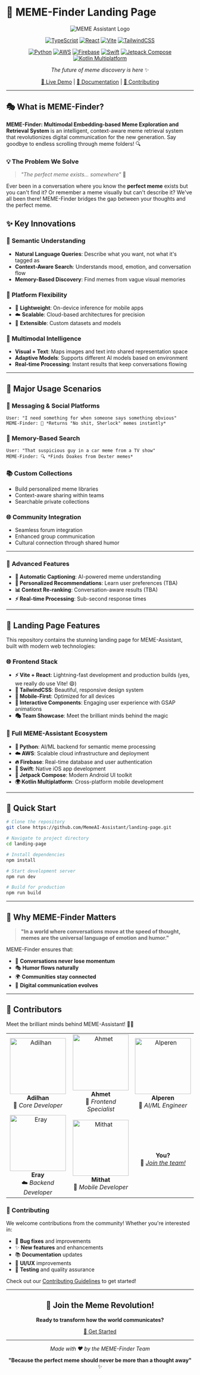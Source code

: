 # 🚀 MEME-Finder Landing Page

<div align="center">

![MEME Assistant Logo](src/assets/logos/new_logo_test.svg)

[![TypeScript](https://img.shields.io/badge/TypeScript-007ACC?style=for-the-badge&logo=typescript&logoColor=white)](https://www.typescriptlang.org/)
[![React](https://img.shields.io/badge/React-20232A?style=for-the-badge&logo=react&logoColor=61DAFB)](https://reactjs.org/)
[![Vite](https://img.shields.io/badge/Vite-646CFF?style=for-the-badge&logo=vite&logoColor=white)](https://vitejs.dev/)
[![TailwindCSS](https://img.shields.io/badge/Tailwind_CSS-38B2AC?style=for-the-badge&logo=tailwind-css&logoColor=white)](https://tailwindcss.com/)

[![Python](https://img.shields.io/badge/Python-3776AB?style=for-the-badge&logo=python&logoColor=white)](https://python.org/)
[![AWS](https://img.shields.io/badge/AWS-232F3E?style=for-the-badge&logo=amazon-aws&logoColor=white)](https://aws.amazon.com/)
[![Firebase](https://img.shields.io/badge/Firebase-FFCA28?style=for-the-badge&logo=firebase&logoColor=black)](https://firebase.google.com/)
[![Swift](https://img.shields.io/badge/Swift-FA7343?style=for-the-badge&logo=swift&logoColor=white)](https://swift.org/)
[![Jetpack Compose](https://img.shields.io/badge/Jetpack%20Compose-4285F4?style=for-the-badge&logo=jetpack-compose&logoColor=white)](https://developer.android.com/jetpack/compose)
[![Kotlin Multiplatform](https://img.shields.io/badge/Kotlin%20Multiplatform-7F52FF?style=for-the-badge&logo=kotlin&logoColor=white)](https://kotlinlang.org/docs/multiplatform.html)

*The future of meme discovery is here* ✨

[🎯 Live Demo](https://memeai-assistant.github.io/landing-page) | [📖 Documentation](#) | [🤝 Contributing](#)

</div>

---

## 🎭 What is MEME-Finder?

**MEME-Finder: Multimodal Embedding-based Meme Exploration and Retrieval System** is an intelligent, context-aware meme retrieval system that revolutionizes digital communication for the new generation. Say goodbye to endless scrolling through meme folders! 🔍

### 💡 The Problem We Solve

> *"The perfect meme exists... somewhere"* 😤

Ever been in a conversation where you know the **perfect meme** exists but you can't find it? Or remember a meme visually but can't describe it? We've all been there! MEME-Finder bridges the gap between your thoughts and the perfect meme.

## ✨ Key Innovations

### 🧠 **Semantic Understanding**
- **Natural Language Queries**: Describe what you want, not what it's tagged as
- **Context-Aware Search**: Understands mood, emotion, and conversation flow
- **Memory-Based Discovery**: Find memes from vague visual memories

### 🔧 **Platform Flexibility**
- 📱 **Lightweight**: On-device inference for mobile apps
- ☁️ **Scalable**: Cloud-based architectures for precision
- 🔌 **Extensible**: Custom datasets and models

### 🎯 **Multimodal Intelligence**
- **Visual + Text**: Maps images and text into shared representation space
- **Adaptive Models**: Supports different AI models based on environment
- **Real-time Processing**: Instant results that keep conversations flowing

---

## 🚀 Major Usage Scenarios

### 💬 **Messaging & Social Platforms**
```
User: "I need something for when someone says something obvious"
MEME-Finder: 🎯 *Returns "No shit, Sherlock" memes instantly*
```

### 🧠 **Memory-Based Search**
```
User: "That suspicious guy in a car meme from a TV show"
MEME-Finder: 🔍 *Finds Doakes from Dexter memes*
```

### 📚 **Custom Collections**
- Build personalized meme libraries
- Context-aware sharing within teams
- Searchable private collections

### 🌐 **Community Integration**
- Seamless forum integration
- Enhanced group communication
- Cultural connection through shared humor

---


### 🌟 **Advanced Features**

- **🤖 Automatic Captioning**: AI-powered meme understanding
- **👤 Personalized Recommendations**: Learn user preferences (TBA)
- **📊 Context Re-ranking**: Conversation-aware results (TBA)
- **⚡ Real-time Processing**: Sub-second response times

---

## 🎨 Landing Page Features

This repository contains the stunning landing page for MEME-Assistant, built with modern web technologies:

### 🌐 **Frontend Stack**
- **⚡ Vite + React**: Lightning-fast development and production builds (yes, we really do use Vite! 😄)
- **🎨 TailwindCSS**: Beautiful, responsive design system  
- **📱 Mobile-First**: Optimized for all devices
- **🌟 Interactive Components**: Engaging user experience with GSAP animations
- **🎭 Team Showcase**: Meet the brilliant minds behind the magic

### 🔧 **Full MEME-Assistant Ecosystem**
- **🐍 Python**: AI/ML backend for semantic meme processing
- **☁️ AWS**: Scalable cloud infrastructure and deployment
- **🔥 Firebase**: Real-time database and user authentication
- **📱 Swift**: Native iOS app development  
- **🤖 Jetpack Compose**: Modern Android UI toolkit
- **🌍 Kotlin Multiplatform**: Cross-platform mobile development

---

## 🚀 Quick Start

```bash
# Clone the repository
git clone https://github.com/MemeAI-Assistant/landing-page.git

# Navigate to project directory
cd landing-page

# Install dependencies
npm install

# Start development server
npm run dev

# Build for production
npm run build
```

---

## 🎯 Why MEME-Finder Matters

> **"In a world where conversations move at the speed of thought, memes are the universal language of emotion and humor."**

MEME-Finder ensures that:
- 💨 **Conversations never lose momentum**
- 🎭 **Humor flows naturally**
- 🌍 **Communities stay connected**
- 🚀 **Digital communication evolves**

---

## 👥 Contributors

Meet the brilliant minds behind MEME-Assistant! 🧠✨

<div align="center">

<table>
<tr>
<td align="center">
<img src="src/assets/team/adilhan_card.png" width="150px" alt="Adilhan"/><br/>
<b>Adilhan</b><br/>
🚀 <i>Core Developer</i>
</td>
<td align="center">
<img src="src/assets/team/ahmet_card.png" width="150px" alt="Ahmet"/><br/>
<b>Ahmet</b><br/>
🎨 <i>Frontend Specialist</i>
</td>
<td align="center">
<img src="src/assets/team/alperen_card.png" width="150px" alt="Alperen"/><br/>
<b>Alperen</b><br/>
🤖 <i>AI/ML Engineer</i>
</td>
</tr>
<tr>
<td align="center">
<img src="src/assets/team/eray_card.png" width="150px" alt="Eray"/><br/>
<b>Eray</b><br/>
☁️ <i>Backend Developer</i>
</td>
<td align="center">
<img src="src/assets/team/mithat_card.png" width="150px" alt="Mithat"/><br/>
<b>Mithat</b><br/>
📱 <i>Mobile Developer</i>
</td>
<td align="center">
<br/>
<b>You?</b><br/>
💫 <i><a href="#contributing">Join the team!</a></i>
</td>
</tr>
</table>

</div>

### 🤝 Contributing

We welcome contributions from the community! Whether you're interested in:

- 🐛 **Bug fixes** and improvements
- ✨ **New features** and enhancements  
- 📚 **Documentation** updates
- 🎨 **UI/UX** improvements
- 🧪 **Testing** and quality assurance

Check out our [Contributing Guidelines](#) to get started!

---

<div align="center">

## 🌟 Join the Meme Revolution!

**Ready to transform how the world communicates?**

[🚀 Get Started](https://memeai-assistant.github.io/landing-page)

---

*Made with ❤️ by the MEME-Finder Team*

**"Because the perfect meme should never be more than a thought away"** ✨

</div>